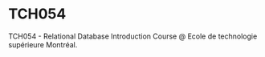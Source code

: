 # TCH054
TCH054 - Relational Database Introduction Course @ Ecole de technologie supérieure Montréal.
